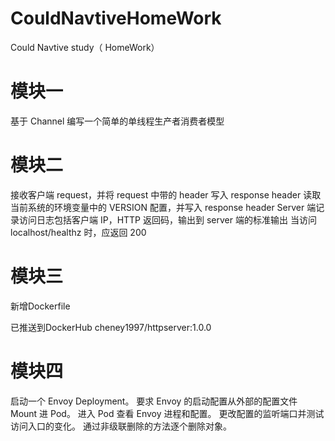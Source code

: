 # CouldNavtiveHomeWork
Could Navtive study（ HomeWork）

# 模块一
基于 Channel 编写一个简单的单线程生产者消费者模型


# 模块二
接收客户端 request，并将 request 中带的 header 写入 response header
读取当前系统的环境变量中的 VERSION 配置，并写入 response header
Server 端记录访问日志包括客户端 IP，HTTP 返回码，输出到 server 端的标准输出
当访问 localhost/healthz 时，应返回 200

# 模块三
新增Dockerfile

已推送到DockerHub
cheney1997/httpserver:1.0.0

# 模块四
启动一个 Envoy Deployment。
要求 Envoy 的启动配置从外部的配置文件 Mount 进 Pod。
进入 Pod 查看 Envoy 进程和配置。
更改配置的监听端口并测试访问入口的变化。
通过非级联删除的方法逐个删除对象。
